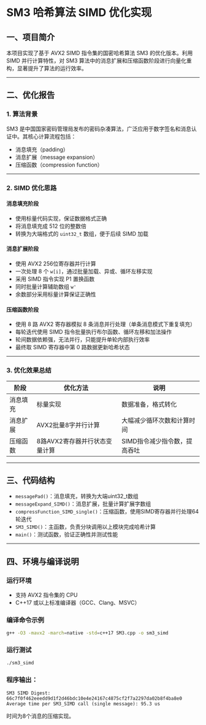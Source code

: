 # SM3 哈希算法 SIMD 优化实现

## 一、项目简介

本项目实现了基于 AVX2 SIMD 指令集的国密哈希算法 SM3 的优化版本。利用 SIMD 并行计算特性，对 SM3 算法中的消息扩展和压缩函数阶段进行向量化重构，显著提升了算法的运行效率。

---

## 二、优化报告

### 1. 算法背景

SM3 是中国国家密码管理局发布的密码杂凑算法，广泛应用于数字签名和消息认证中。其核心计算流程包括：

- 消息填充（padding）  
- 消息扩展（message expansion）  
- 压缩函数（compression function）  

---

### 2. SIMD 优化思路

#### 消息填充阶段

- 使用标量代码实现，保证数据格式正确  
- 将消息填充成 512 位的整数倍  
- 转换为大端格式的 `uint32_t` 数组，便于后续 SIMD 加载  

#### 消息扩展阶段

- 使用 AVX2 256位寄存器并行计算  
- 一次处理 8 个 `w[i]`，通过批量加载、异或、循环左移实现  
- 采用 SIMD 指令实现 P1 置换函数  
- 同时批量计算辅助数组 `w'`  
- 余数部分采用标量计算保证正确性  

#### 压缩函数阶段

- 使用 8 路 AVX2 寄存器模拟 8 条消息并行处理（单条消息模式下重复填充）  
- 每轮迭代使用 SIMD 指令批量执行布尔函数、循环左移和加法操作  
- 轮间数据依赖强，无法并行，只能提升单轮内部执行效率  
- 最终取 SIMD 寄存器中第 0 路数据更新哈希状态  

---

### 3. 优化效果总结

| 阶段       | 优化方法                     | 说明                         |
|------------|------------------------------|------------------------------|
| 消息填充   | 标量实现                     | 数据准备，格式转化           |
| 消息扩展   | AVX2批量8字并行计算          | 大幅减少循环次数和计算时间   |
| 压缩函数   | 8路AVX2寄存器并行状态变量计算 | SIMD指令减少指令数，提高吞吐 |

---

## 三、代码结构

- `messagePad()`：消息填充，转换为大端uint32_t数组  
- `messageExpand_SIMD()`：消息扩展，批量计算扩展字数组  
- `compressFunction_SIMD_single()`：压缩函数，使用SIMD寄存器并行处理64轮迭代  
- `SM3_SIMD()`：主函数，负责分块调用以上模块完成哈希计算  
- `main()`：测试函数，验证正确性并测试性能  

---

## 四、环境与编译说明

### 运行环境

- 支持 AVX2 指令集的 CPU  
- C++17 或以上标准编译器（GCC、Clang、MSVC）

### 编译命令示例

```bash
g++ -O3 -mavx2 -march=native -std=c++17 SM3.cpp -o sm3_simd
```

### 运行测试

```bash
./sm3_simd
```
### 程序输出：

```
SM3 SIMD Digest:
66c7f0f462eeedd9d1f2d46bdc10e4e24167c4875cf2f7a2297da02b8f4ba8e0
Average time per SM3_SIMD call (single message): 95.3 us
```

时间为8个消息的压缩实现。